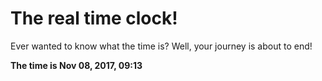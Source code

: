 # The real time clock!

Ever wanted to know what the time is? Well, your journey is about to end!

**The time is Nov 08, 2017, 09:13**